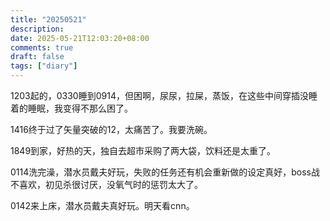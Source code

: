 ```yaml
---
title: "20250521"
description: 
date: 2025-05-21T12:03:20+08:00
comments: true
draft: false
tags: ["diary"]
---
```

1203起的，0330睡到0914，但困啊，尿尿，拉屎，蒸饭，在这些中间穿插没睡着的睡眠，我变得不那么困了。

1416终于过了矢量突破的12，太痛苦了。我要洗碗。

1849到家，好热的天，独自去超市采购了两大袋，饮料还是太重了。

0114洗完澡，潜水员戴夫好玩，失败的任务还有机会重新做的设定真好，boss战不喜欢，初见杀很讨厌，没氧气时的惩罚太大了。

0142来上床，潜水员戴夫真好玩。明天看cnn。